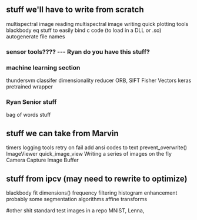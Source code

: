 ## stuff we'll have to write from scratch
multispectral image reading
multispectral image writing
quick plotting tools
blackbody eq
stuff to easily bind c code (to load in a DLL or .so)
autogenerate file names

### sensor tools???? --- Ryan do you have this stuff?

### machine learning section
thundersvm classifer
dimensionality reducer
ORB, SIFT
Fisher Vectors
keras pretrained wrapper

### Ryan Senior stuff
bag of words stuff

## stuff we can take from Marvin
timers
logging tools
retry on fail
add ansi codes to text
prevent_overwrite()
ImageViewer
quick_image_view
Writing a series of images on the fly
Camera Capture
Image Buffer

## stuff from ipcv (may need to rewrite to optimize)
blackbody fit
dimensions()
frequency filtering
histogram enhancement
probably some segmentation algorithms
affine transforms


#other shit
standard test images in a repo
MNIST, Lenna,

